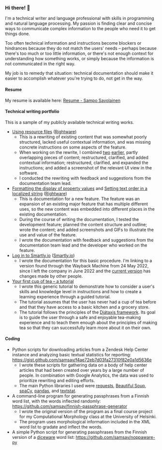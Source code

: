 ### Hi there! 👋

<!--
**samsav/samsav** is a ✨ _special_ ✨ repository because its `README.md` (this file) appears on your GitHub profile.

Here are some ideas to get you started:

- 🔭 I’m currently working on ...
- 🌱 I’m currently learning ...
- 👯 I’m looking to collaborate on ...
- 🤔 I’m looking for help with ...
- 💬 Ask me about ...
- 📫 How to reach me: ...
- 😄 Pronouns: ...
- ⚡ Fun fact: ...
-->
I'm a technical writer and language professional with skills in programming and natural language processing. My passion is finding clear and concise ways to communicate complex information to the people who need it to get things done.

Too often technical information and instructions become blockers or hindrances because they do not match the users' needs – perhaps because there's too much or too little information, or there's not enough context for understanding how something works, or simply because the information is not communicated in the right way.

My job is to remedy that situation: technical documentation should make it easier to accomplish whatever you're trying to do, not get in the way.

#### Resume

My resume is available here: [Resume - Sampo Savolainen](SavolainenS_Resume_Dec2023_GH.pdf)

#### Technical writing portfolio

This is a sample of my publicly available technical writing works.

- [Using resource files](https://docs.kanzi.com/3.9.6/en/working-with/resource-files/resource-files.html) ([Rightware](https://rightware.com/))
  - This is a rewriting of existing content that was somewhat poorly structured, lacked useful contextual information, and was missing concrete instructions on some aspects of the feature.
  - When working on the rewrite, I combined [two](https://docs.kanzi.com/3.9.5/en/working-with/resource-files/resource-files.html) [earlier](https://docs.kanzi.com/3.9.5/en/working-with/resource-files/managing-resource-files.html), partly overlapping pieces of content; restructured, clarified, and added contextual information; restructured, clarified, and expanded the instructions; and added a screenshot of the relevant UI view in the software.
  - I conducted the rewriting with feedback and suggestions from the documentation team lead.
- [Formatting the display of property values](https://docs.kanzi.com/3.9.7/en/working-with/bindings/using-bindings.html#formatting-display-of-property-values) and [Setting text order in a localized string](https://docs.kanzi.com/3.9.7/en/working-with/localization/localizing-applications.html#setting-text-order-in-a-localized-string) ([Rightware](https://rightware.com/))
  - This is documentation for a new feature. The feature was an expansion of an existing major feature that has multiple different uses, so the new content was embedded into different places in the existing documentation.
  - During the course of writing the documentation, I tested the development feature; planned the content structure and outline; wrote the content; and added screenshots and GIFs to illustrate the use and value of the feature.
  - I wrote the documentation with feedback and suggestions from the documentation team lead and the developer who worked on the feature.
- [Log in to Smartly.io](https://web.archive.org/web/20220524130956/https://support.smartly.io/hc/en-us/articles/4410819723538-Log-in-to-Smartly-io) ([Smartly.io](https://www.smartly.io/))
  - I wrote the documentation for this basic procedure. I'm linking to a version found through the Wayback Machine from 24 May 2022, since I left the company in June 2022 and the [current version](https://support.smartly.io/hc/en-us/articles/4410819723538-Log-in-to-Smartly-io) has changes made by other people.
- [Your first cup of tea – a tutorial](tutorial-making-tea.md)
  - I wrote this generic tutorial to demonstrate how to consider a user's skills and knowledge level in instructions and how to create a learning experience through a guided tutorial.
  - The tutorial assumes that the user has never had a cup of tea before and that they have access to a basic kitchen and a grocery store.
  - The tutorial follows the principles of the [Diátaxis framework](https://diataxis.fr/tutorials/). Its goal is to guide the user through a safe and enjoyable tea-making experience and to teach them enough about the principles of making tea so that they can successfully learn more about it on their own.

#### Coding

- Python scripts for downloading articles from a Zendesk Help Center instance and analyzing basic textual statistics for reporting: https://gist.github.com/samsav/f4ae72eb7d03fa27310f82e0a1d5636e
  - I wrote these scripts for gathering data on a body of help center articles that had been created over years by a large number of people. In combination with Google Analytics, the data was used to prioritize rewriting and editing efforts.
  - The main Python libraries I used were [requests](https://docs.python-requests.org/en/latest/index.html), [Beautiful Soup](https://beautiful-soup-4.readthedocs.io/en/latest/), [spaCy](https://spacy.io/), [pandas](https://pandas.pydata.org/), and [textstat](https://github.com/textstat/textstat).
- A command-line program for generating passphrases from a Finnish word list, with the words inflected randomly: https://github.com/samsav/finnish-passphrase-generator
  - I wrote the original version of the program as a final course project for my Computational Morphology class at the University of Helsinki.
  - The program uses morphological information included in the XML word list to gradate and inflect the words.
- A simple Python script for generating passphrases from the Finnish version of a [diceware](https://theworld.com/~reinhold/diceware.html) word list: https://github.com/samsav/noppaware-py
